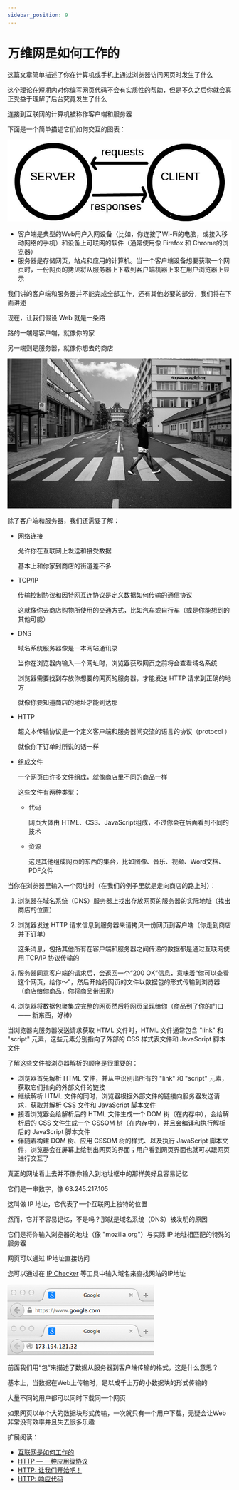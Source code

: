 ```yaml
---
sidebar_position: 9
---
```


# 万维网是如何工作的

这篇文章简单描述了你在计算机或手机上通过浏览器访问网页时发生了什么

这个理论在短期内对你编写网页代码不会有实质性的帮助，但是不久之后你就会真正受益于理解了后台究竟发生了什么

连接到互联网的计算机被称作客户端和服务器

下面是一个简单描述它们如何交互的图表：

![56](	./img/56.jpg)

- 客户端是典型的Web用户入网设备（比如，你连接了Wi-Fi的电脑，或接入移动网络的手机）和设备上可联网的软件（通常使用像 Firefox 和 Chrome的浏览器）
- 服务器是存储网页，站点和应用的计算机。当一个客户端设备想要获取一个网页时，一份网页的拷贝将从服务器上下载到客户端机器上来在用户浏览器上显示

我们讲的客户端和服务器并不能完成全部工作，还有其他必要的部分，我们将在下面讲述

现在，让我们假设 Web 就是一条路

路的一端是客户端，就像你的家

另一端则是服务器，就像你想去的商店

![57](	./img/57.jpg)

除了客户端和服务器，我们还需要了解：

- 网络连接

  允许你在互联网上发送和接受数据

  基本上和你家到商店的街道差不多

- TCP/IP

  传输控制协议和因特网互连协议是定义数据如何传输的通信协议

  这就像你去商店购物所使用的交通方式，比如汽车或自行车（或是你能想到的其他可能）

- DNS

  域名系统服务器像是一本网站通讯录

  当你在浏览器内输入一个网址时，浏览器获取网页之前将会查看域名系统

  浏览器需要找到存放你想要的网页的服务器，才能发送 HTTP 请求到正确的地方

  就像你要知道商店的地址才能到达那

- HTTP

  超文本传输协议是一个定义客户端和服务器间交流的语言的协议（protocol ）

  就像你下订单时所说的话一样

- 组成文件

  一个网页由许多文件组成，就像商店里不同的商品一样

  这些文件有两种类型：

  - 代码

    网页大体由 HTML、CSS、JavaScript组成，不过你会在后面看到不同的技术

  - 资源

    这是其他组成网页的东西的集合，比如图像、音乐、视频、Word文档、PDF文件

当你在浏览器里输入一个网址时（在我们的例子里就是走向商店的路上时）：

1. 浏览器在域名系统（DNS）服务器上找出存放网页的服务器的实际地址（找出商店的位置）

2. 浏览器发送 HTTP 请求信息到服务器来请拷贝一份网页到客户端（你走到商店并下订单）

   这条消息，包括其他所有在客户端和服务器之间传递的数据都是通过互联网使用 TCP/IP 协议传输的

3. 服务器同意客户端的请求后，会返回一个“200 OK”信息，意味着“你可以查看这个网页，给你～”，然后开始将网页的文件以数据包的形式传输到浏览器（商店给你商品，你将商品带回家）

4. 浏览器将数据包聚集成完整的网页然后将网页呈现给你（商品到了你的门口 —— 新东西，好棒）

当浏览器向服务器发送请求获取 HTML 文件时，HTML 文件通常包含 "link" 和 "script" 元素，这些元素分别指向了外部的 CSS 样式表文件和 JavaScript 脚本文件

了解这些文件被浏览器解析的顺序是很重要的：

- 浏览器首先解析 HTML 文件，并从中识别出所有的 "link" 和 "script" 元素，获取它们指向的外部文件的链接
- 继续解析 HTML 文件的同时，浏览器根据外部文件的链接向服务器发送请求，获取并解析 CSS 文件和 JavaScript 脚本文件
- 接着浏览器会给解析后的 HTML 文件生成一个 DOM 树（在内存中），会给解析后的 CSS 文件生成一个 CSSOM 树（在内存中），并且会编译和执行解析后的 JavaScript 脚本文件
- 伴随着构建 DOM 树、应用 CSSOM 树的样式、以及执行 JavaScript 脚本文件，浏览器会在屏幕上绘制出网页的界面；用户看到网页界面也就可以跟网页进行交互了

真正的网址看上去并不像你输入到地址框中的那样美好且容易记忆

它们是一串数字，像 63.245.217.105

这叫做 IP 地址，它代表了一个互联网上独特的位置

然而，它并不容易记忆，不是吗？那就是域名系统（DNS）被发明的原因

它们是将你输入浏览器的地址（像 "mozilla.org"）与实际 IP 地址相匹配的特殊的服务器

网页可以通过  IP地址直接访问

您可以通过在 [IP Checker](https://ipinfo.info/html/ip_checker.php) 等工具中输入域名来查找网站的IP地址

![58](	./img/58.png)

前面我们用“包”来描述了数据从服务器到客户端传输的格式，这是什么意思？

基本上，当数据在Web上传输时，是以成千上万的小数据块的形式传输的

大量不同的用户都可以同时下载同一个网页

如果网页以单个大的数据块形式传输，一次就只有一个用户下载，无疑会让Web非常没有效率并且失去很多乐趣

扩展阅读：

- [互联网是如何工作的](https://developer.mozilla.org/zh-CN/docs/Learn/Common_questions/How_does_the_Internet_work)
- [HTTP — 一种应用级协议](https://dev.opera.com/articles/http-basic-introduction/)
- [HTTP: 让我们开始吧！](https://dev.opera.com/articles/http-lets-get-it-on/)
- [HTTP: 响应代码](https://dev.opera.com/articles/http-response-codes/)